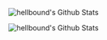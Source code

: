 <p align="center">
  <img align="center" src="https://github-readme-stats.vercel.app/api?username=hellbound1337&&show_icons=true&count_private=true" alt="hellbound's Github Stats">
</p>  

<p align="center">
  <img align="center" src="https://github-readme-stats.vercel.app/api/top-langs/?username=hellbound1337&layout=compact" alt="hellbound's Github Stats">
</p>  

